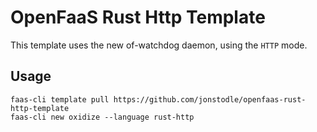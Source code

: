 # OpenFaaS Rust Http Template

This template uses the new of-watchdog daemon, using the `HTTP` mode.

## Usage

```shell
faas-cli template pull https://github.com/jonstodle/openfaas-rust-http-template
faas-cli new oxidize --language rust-http
```
